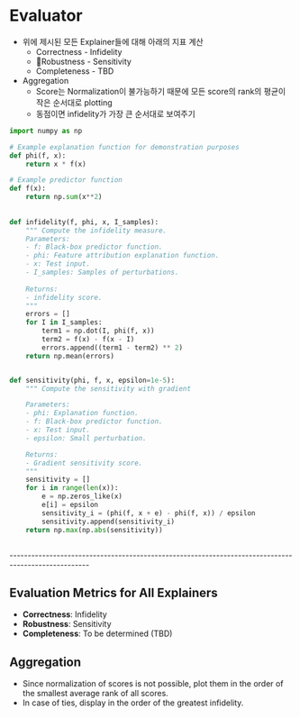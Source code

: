 # Evaluator

* 위에 제시된 모든 Explainer들에 대해 아래의 지표 계산
  * Correctness - Infidelity
  * Robustness - Sensitivity
  * Completeness - TBD
* Aggregation
  * Score는 Normalization이 불가능하기 때문에 모든 score의 rank의 평균이 작은 순서대로 plotting
  * 동점이면 infidelity가 가장 큰 순서대로 보여주기

```python
import numpy as np

# Example explanation function for demonstration purposes
def phi(f, x):
    return x * f(x)

# Example predictor function
def f(x):
    return np.sum(x**2)
    
    
def infidelity(f, phi, x, I_samples): 
    """ Compute the infidelity measure.
    Parameters:
    - f: Black-box predictor function.
    - phi: Feature attribution explanation function.
    - x: Test input.
    - I_samples: Samples of perturbations.
    
    Returns:
    - infidelity score.
    """
    errors = []
    for I in I_samples:
        term1 = np.dot(I, phi(f, x))
        term2 = f(x) - f(x - I)
        errors.append((term1 - term2) ** 2)
    return np.mean(errors)


def sensitivity(phi, f, x, epsilon=1e-5):
    """ Compute the sensitivity with gradient

    Parameters:
    - phi: Explanation function.
    - f: Black-box predictor function.
    - x: Test input.
    - epsilon: Small perturbation.

    Returns:
    - Gradient sensitivity score.
    """
    sensitivity = []
    for i in range(len(x)):
        e = np.zeros_like(x)
        e[i] = epsilon
        sensitivity_i = (phi(f, x + e) - phi(f, x)) / epsilon
        sensitivity.append(sensitivity_i)
    return np.max(np.abs(sensitivity))



```

\----------------------------------------------------------------------------------------------------

## Evaluation Metrics for All Explainers

* **Correctness**: Infidelity
* **Robustness**: Sensitivity
* **Completeness**: To be determined (TBD)

## Aggregation

* Since normalization of scores is not possible, plot them in the order of the smallest average rank of all scores.
* In case of ties, display in the order of the greatest infidelity.





